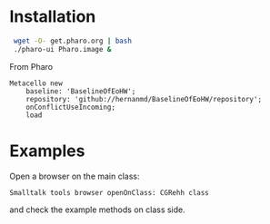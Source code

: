 # Installation

```bash
 wget -O- get.pharo.org | bash
 ./pharo-ui Pharo.image &
```

From Pharo

```smalltalk
Metacello new
	baseline: 'BaselineOfEoHW';
	repository: 'github://hernanmd/BaselineOfEoHW/repository';
	onConflictUseIncoming;
	load 
```

# Examples

Open a browser on the main class:

```smalltalk
Smalltalk tools browser openOnClass: CGRehh class
```

and check the example methods on class side.


